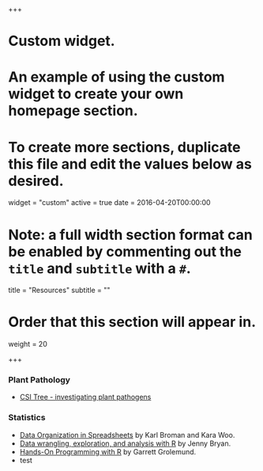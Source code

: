 +++
# Custom widget.
# An example of using the custom widget to create your own homepage section.
# To create more sections, duplicate this file and edit the values below as desired.
widget = "custom"
active = true
date = 2016-04-20T00:00:00

# Note: a full width section format can be enabled by commenting out the `title` and `subtitle` with a `#`.
title = "Resources"
subtitle = ""

# Order that this section will appear in.
weight = 20

+++

### Plant Pathology  

- [CSI Tree - investigating plant pathogens](http://www.saps.org.uk/secondary/teaching-resources/1273-csi-trees-investigating-plant-pathogens)  

### Statistics  

- [Data Organization in Spreadsheets](https://doi.org/10.1080/00031305.2017.1375989) by Karl Broman and Kara Woo.  
- [Data wrangling, exploration, and analysis with R](http://stat545.com/index.html) by Jenny Bryan.  
- [Hands-On Programming with R](https://rstudio-education.github.io/hopr/) by Garrett Grolemund.  
- test

